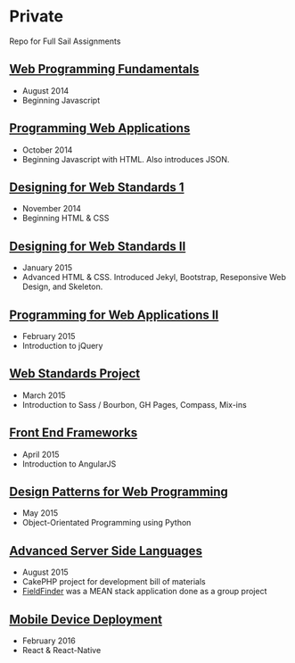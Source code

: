 # Private
Repo for Full Sail Assignments

## [Web Programming Fundamentals](https://github.com/karhodes/private/tree/master/201409_WPF)
* August 2014
* Beginning Javascript

## [Programming Web Applications](https://github.com/karhodes/private/tree/master/201410_PWA1)
* October 2014
* Beginning Javascript with HTML.  Also introduces JSON.

## [Designing for Web Standards 1](https://github.com/karhodes/private/tree/master/201411_DSW1)
* November 2014
* Beginning HTML & CSS

## [Designing for Web Standards II](https://github.com/karhodes/private/tree/master/201501_DSW2)
* January 2015
* Advanced HTML & CSS.  Introduced Jekyl, Bootstrap, Reseponsive Web Design, and Skeleton.

## [Programming for Web Applications II](https://github.com/karhodes/private/tree/master/201502_PWA2)
* February 2015
* Introduction to jQuery

## [Web Standards Project](https://github.com/karhodes/private/tree/master/201503_WSP)
* March 2015
* Introduction to Sass / Bourbon, GH Pages, Compass, Mix-ins

## [Front End Frameworks](https://github.com/karhodes/private/tree/master/201504_FEF)
 * April 2015
 * Introduction to AngularJS

## [Design Patterns for Web Programming](https://github.com/karhodes/private/tree/master/201505_DWP)
* May 2015
* Object-Orientated Programming using Python

## [Advanced Server Side Languages](https://github.com/karhodes/private/tree/master/201509_ASL)
* August 2015
* CakePHP project for development bill of materials
* [FieldFinder](https://github.com/jdcarroll/fieldfinder) was a MEAN stack application done as a group project

## [Mobile Device Deployment](https://github.com/karhodes/private/tree/master/2016_MDD)
* February 2016
* React & React-Native